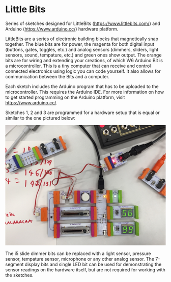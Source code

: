# Little Bits

Series of sketches designed for LittleBits (https://www.littlebits.com/) and Arduino (https://www.arduino.cc/) hardware platform.

LittleBits are a series of electronic building blocks that magnetically snap together. The blue bits are for power, the magenta for both digital input (buttons, gates, toggles, etc.) and analog sensors (dimmers, sliders, light sensors, sound, tempature, etc.) and green ones show output. The orange bits are for wiring and extending your creations, of which W6 Arduino Bit is a microcontroller. This is a tiny computer that can receive and control connected electronics using logic you can code yourself. It also allows for communication between the Bits and a computer.

Each sketch includes the Arduino program that has to be uploaded to the microcontroller. This requires the Arduino IDE. For more information on how to get started programming on the Arduino platform, visit https://www.arduino.cc/.

Sketches 1, 2 and 3 are programmed for a hardware setup that is equal or similar to the one pictured below:

<img src="example-hardware-setup.jpg">

The i5 slide dimmer bits can be replaced with a light sensor, pressure sensor, tempature sensor, microphone or any other analog sensor. The 7-segment display bits and single LED bit can be used for demonstrating the sensor readings on the hardware itself, but are not required for working with the sketches.
